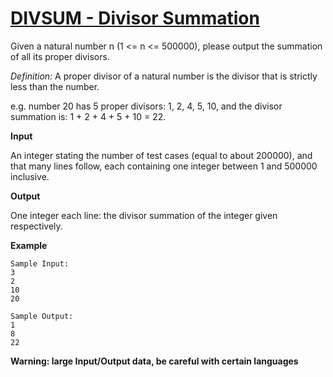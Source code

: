 # [DIVSUM - Divisor Summation](https://www.spoj.com/problems/DIVSUM/)

Given a natural number n (1 <= n <= 500000), please output the summation of all its proper divisors.

*Definition:* A proper divisor of a natural number is the divisor that is strictly less than the number.

e.g. number 20 has 5 proper divisors: 1, 2, 4, 5, 10, and the divisor summation is: 1 + 2 + 4 + 5 + 10 = 22.

**Input**

An integer stating the number of test cases (equal to about 200000), and that many lines follow, each containing one integer between 1 and 500000 inclusive.

**Output**

One integer each line: the divisor summation of the integer given respectively.

**Example**

```
Sample Input:
3
2
10
20

Sample Output:
1
8
22
```

**Warning: large Input/Output data, be careful with certain languages**